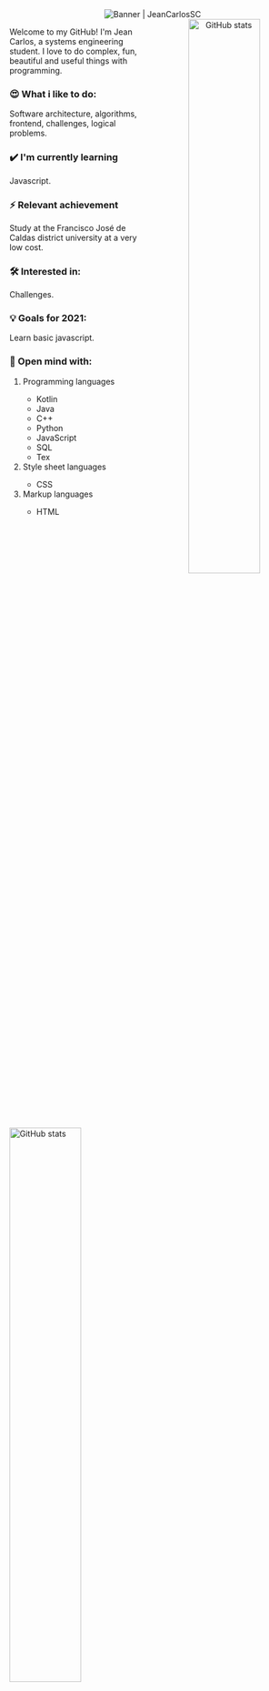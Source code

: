 <!--      .image {
        padding: 5px 10px 5px 10px;
        margin: 2px;
        width: 200px;
      }
-->
<div align="center">
  <img alt="Banner | JeanCarlosSC" src="https://i.imgur.com/34fiEUG.gif">
</div>

<div id="contenedor" text-align="center">
  <center>
    <div class="image" display="inline-block" text-align="center" width="50%">
      <a>
        <img width="50%" align="right" alt="GitHub stats" src="https://github-readme-stats.vercel.app/api?username=JeanCarlosSC&show_icons=true&hide_border=true&title_color=6CA0FF&icon_color=6CA0FF&bg_color=151515&text_color=c8c8c8" />
      </a>
    </div>
    <div class="image" display="inline-block" text-align="center" width="50%">
    </div>
</div>

<a>
        <img width="50%" align="left" alt="GitHub stats" src="https://github-readme-stats.vercel.app/api/top-langs/?username=JeanCarlosSC&layout=compact&title_color=6CA0FF&icon_color=6CA0FF&bg_color=151515&text_color=c8c8c8&hide_border=tru)](https://github.com/anuraghazra/github-readme-stats">
</a>
<p>
  Welcome to my GitHub! I'm Jean Carlos, a systems engineering student. I love to do complex, fun, beautiful and useful things with programming.
</p>

<h3> 😍 What i like to do:</h3>

<p> Software architecture, algorithms, frontend, challenges, logical problems.</p>

<h3> ✔️ I'm currently learning</h3>

<p> Javascript.</p>

<h3> ⚡ Relevant achievement</h3>

<p> Study at the Francisco José de Caldas district university at a very low cost.</p>

<h3> 🛠 Interested in:</h3>

<p> Challenges.</p>

<h3> 💡 Goals for 2021:</h3>

<p> Learn basic javascript.</p>

<h3> 🧰 Open mind with:</h3>

<ol>
  <li>Programming languages</li>

  <ul>
    <li>Kotlin</li>
    <li>Java</li>
    <li>C++</li>
    <li>Python</li>
    <li>JavaScript</li>
    <li>SQL</li>
    <li>Tex</li>
  </ul>

  <li>Style sheet languages</li>

  <ul>
    <li>CSS</li>
  </ul>

  <li>Markup languages</li>

  <ul>
    <li>HTML</li>
  </ul>
</ol>
